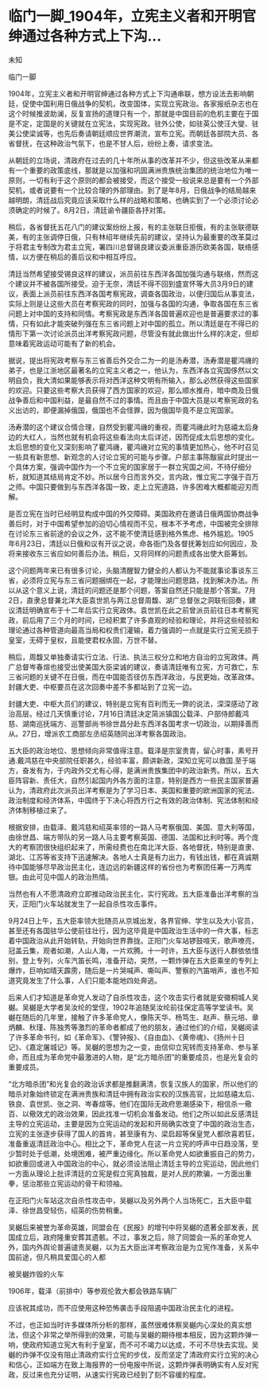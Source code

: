 # 临门一脚_1904年，立宪主义者和开明官绅通过各种方式上下沟...

未知

临门一脚

1904年，立宪主义者和开明官绅通过各种方式上下沟通串联，想方设法去影响朝廷，促使中国利用日俄战争的契机，改变国体，实现立宪政治。各家报纸杂志也在这个时候推波助澜，反复宣扬的道理只有一个，那就是中国目前的危机主要在于国是不定，定国是的关键就在立宪法，实现宪政。驻外公使，如驻英公使汪大燮、驻美公使梁诚等，也先后奏请朝廷顺应世界潮流，宣布立宪。而朝廷各部院大员、各省督抚，在这种政治气氛下，也是不甘人后，纷纷上奏，请求变法。

从朝廷的立场说，清政府在过去的几十年所从事的改革并不少，但这些改革从来都有一个重要的政策底线，那就是以加强和巩固满洲贵族统治集团的统治地位为唯一原则，一切有利于这个原则的都会被接受，而这个接受一般说来总是要有一个外部契机，或者说要有一个比较合理的外部理由。到了是年8月，日俄战争的结局越来越明朗，清廷战后究竟应该采取什么样的战略和策略，也确实到了一个必须讨论必须确定的时候了。8月2日，清廷谕令疆臣各抒对策。

稍后，各省督抚五花八门的建议案纷纷上报，有的主张联日拒俄，有的主张联德联美，有的主张调停日俄，只有林绍年继续先前的建议，坚持认为最重要的改革莫过于将君主专制改为君主立宪，署四川总督锡良建议委派重臣游历欧美各国，联络感情，以方便在稍后的善后议和中相互呼应。

清廷当然希望接受锡良这样的建议，派员前往东西洋各国加强沟通与联络，然而这个建议并不被各国所接受。迫于无奈，清廷不得不回到盛宣怀等大员3月9日的建议，表面上派员前往东西洋各国考察宪政，调查各国政治，以便归国后从事变法，实际上则是让这些大员在考察宪政的同时，加强与各国的沟通，争取各国在东三省问题上对中国的支持和同情。考察宪政是东西洋各国普遍欢迎也是普遍要求过的事情，只有如此才能突破列强在东三省问题上对中国的孤立。所以清廷是在不得已的情形下第一次讨论派员出洋考察宪政问题，尽管没有就此做出什么样的决定，但却意味着宪政运动可能有了新的机会。

据说，提出将宪政考察与东三省善后外交合二为一的是汤寿潜，汤寿潜是瞿鸿禨的弟子，也是江浙地区最著名的立宪主义者之一，他认为，东西洋各立宪国侈然以文明自负，我大清如果能够表示将对西洋这种文明有所输入，那么必然获得这些国家的欢迎。只要这些考察大员获得了西方国家的欢迎，那么顺水推舟，暗中商及日俄战争善后和中国利益，是最自然不过的事情。而且由于中国大员是以考察宪政的名义出访的，即便漏掉俄国，俄国也不会怪罪，因为俄国毕竟不是立宪国家。

汤寿潜的这个建议合情合理，自然受到瞿鸿禨的重视，而瞿鸿禨此时为慈禧太后身边的大红人，当然也就有机会将这些看法向太后详述，因而促成太后思想的变化。太后思想的变化又深刻影响了瞿鸿禨，瞿鸿禨对立宪的事情更加热心，他不时召见一些具有新思想、新观念的人讨论立宪的可能与步骤。户部主事陈黻宸此时提出一个具体方案，强调中国作为一个不立宪的国家居于一群立宪国之间，不待仔细分析，就知道其结局肯定不妙。所以居今日而言外交，言内政，惟立宪二字强于百万之师。中国只要做到与东西洋各国一致，走上立宪道路，许多困难大概都能迎刃而解。

是否立宪在当时已经明显构成中国的外交障碍。美国政府在邀请日俄两国协商战争善后时，对于中国希望参加的迫切心情视而不见，根本不予考虑，中国被完全排除在讨论东三省前途的会议之外，这不能不使清廷感到格外焦虑、格外尴尬。1905年6月23日，清廷以日俄和议有开议之说，命各衙门及各督抚筹划应如何因应，及将来接收东三省应如何善后办法。稍后，又将同样的问题责成各出使大臣筹划。

这个问题两年来已有很多讨论，头脑清醒智力健全的人都认为不能就事论事谈东三省，必须将立宪与东三省问题捆绑在一起，才能理出问题思路，找到解决办法。所以从这个意义上说，清廷的问题还是那个问题，答案自然还只能是那个答案。7月2日，直隶总督兼北洋大臣袁世凯与两江总督周馥、湖广总督张之洞联衔回奏，建议清廷明确宣布于十二年后实行立宪政体。袁世凯在此之前曾派员前往日本考察宪政，前后用了三个月的时间，已经积累了许多直观的经验和理论，并将这些经验和理论通过各种管道向最高当局和权贵们灌输，着力强调的一点就是实行立宪无损于皇室，无碍于皇权，且能使君权永固，万世不替。

稍后，周馥又单独奏请实行立法、行法、执法三权分立和地方自治的立宪政体。两广总督岑春煊也接受出使美国大臣梁诚的建议，奏请清廷唯有立宪，方可救亡，东三省问题的关键不在日俄，而在中国能否径仿东西洋政治，与民更始，改革政体。封疆大吏、中枢要员在这次回奏中差不多都站到了立宪一边。

封疆大吏、中枢大员们的建议，特别是立宪有百利而无一弊的说法，深深感动了政治高层。经过几天慎重讨论，7月16日清廷决定简派镇国公载泽、户部侍郎戴鸿慈、湖南巡抚端方、巡警部尚书徐世昌分赴东西洋各国考求一切政治，以期择善而从。27日，增派农工商部左丞绍英随同出洋考察各国政治。

五大臣的政治地位、思想倾向非常值得注意。载泽是宗室贵胄，留心时事，素号开通.戴鸿慈在中央部院任职甚久，经验丰富，颇讲新政，深知立宪可以救国.至于端方，奋发有为，于内政外交尤有心得，是满洲贵族集团中的政治新秀。所以，五大臣阵容新、责任大，自然引起国内外各方面的注意，特别是西方一些民主国家普遍认为，清政府此次派员出洋考察是为了学习日本、美国和重要的欧洲国家的宪法、政治制度和经济体系，中国终于下决心将西方行之有效的政治体制、宪法体制和经济体制移植过来了。

根据安排，由载泽、戴鸿慈和绍英率领的一路人马考察俄国、美国、意大利等国，由徐世昌、端方带队的另一路人马主要考察英国、德国、法国和比利时等。两个庞大的考察团很快组织起来了，所需经费也在南北洋大臣、各地督抚，特别是直隶、湖北、江苏等省支持下迅速解决。各地人士真是有力出力，有钱出钱，都在真诚期待中国能够尽早政治民主化，连边远的新疆这样的省份也为考察团任筹一万两库银。由此可见中国人的政治热情。

当然也有人不愿清政府立即推动政治民主化，实行宪政。五大臣准备出洋考察的当天，正阳门火车站就发生了一起自杀性攻击事件。

9月24日上午，五大臣率领大批随员从京城出发，各界官绅、学生以及大小官员，甚至还有各国驻华公使前往壮行，因为这毕竟是中国政治生活中的一件大事，标志着中国政治从此开始转轨，开始向世界靠拢。正阳门火车站锣鼓喧天，歌声嘹亮，冠盖云集，观者如潮，人山人海，一片欢腾。十一时许，五大臣与送行人群依依惜别，登上专列，火车汽笛长鸣，准备开动，突然，一颗炸弹在五大臣乘坐的专列上爆炸，巨响如晴天霹雳，随后是一片哭喊声、嘶叫声、警察的汽笛哨声，谁也不知道究竟发生了什么事，人们只能本能地四处奔逃。

后来人们才知道是革命党人发动了自杀性攻击，这个攻击实行者就是安徽桐城人吴樾。吴樾是大学者吴汝纶的堂侄，1902年追随吴汝纶前往保定高等学堂读书。吴樾在随后的几年里，接触了许多革命党人，像陈天华、杨笃生、赵声、蔡元培、章炳麟、秋瑾、陈独秀等激烈的革命者都成了他的朋友，通过他们的介绍，吴樾阅读了许多革命书刊，如《革命军》、《警钟报》、《自由血》、《黄帝魂》、《扬州十日记》、《嘉定屠城记》等。吴樾的思想为之一变，由信仰立宪转而支持革命、参与革命，而且成为革命党中最激进的人物，是“北方暗杀团”的重要成员，也是光复会的重要成员。

“北方暗杀团”和光复会的政治诉求都是推翻满清，恢复汉族人的国家，所以他们的暗杀对象始终锁定在满洲贵族和清廷中拥有政治实权的汉族高官，比如慈禧太后、铁良、袁世凯、张之洞、岑春煊等。他们在国际无政府思潮感染下，相信杀一儆百、以儆效尤的政治效果，因此找准一切机会准备发动。他们之所以如此反感清廷主导的立宪运动，主要是因为立宪运动的发起和开局确实改变了中国的政治生态，立宪的主张逐步获得了国人的首肯，甚至康有为、梁启超等保皇党人都欣喜若狂，准备重返清廷政治中心。相比之下，革命党人在这一片立宪的呼声中日趋没落，至少暂时处于低潮，处境困难，被严重边缘化。所以革命党人如欲重振自己的势力，如欲重回或进入中国政治的中心，就必须设法阻止清廷主导的立宪运动，因此他们一方面从理论上批评清廷的立宪是假立宪真独裁，是对人民的欺骗，一方面出重拳，惩治那些立宪运动的骨干和领袖。

在正阳门火车站这次自杀性攻击中，吴樾以及另外两个人当场死亡，五大臣中载泽、徐世昌受轻伤，绍英的伤势稍重。

吴樾后来被誉为革命英雄，同盟会在《民报》的增刊中将吴樾的遗著全部发表，民国成立后，政府隆重安葬其遗骸。不过，事发之后，除了同盟会一系的革命党人外，国内外舆论普遍谴责吴樾，以为五大臣出洋考察政治是为立宪作准备，关系中国前途，但凡稍具爱国心的人都

被吴樾炸毁的火车

1906年，载泽（前排中）等参观伦敦大都会铁路车辆厂

应该祝其成功，而不应使用这种恐怖袭击手段阻遏中国政治民主化的进程。

不过，也正如当时许多媒体所分析的那样，虽然很难体察吴樾内心深处的真实想法，但这个非常之举所得到的效果，可能与吴樾的期待根本相反，因为这颗炸弹一响，使政府知道立宪大有利于皇室，而不可不竭力以达成，不可不尽快去实现。吴樾的炸弹不仅没有阻止清政府实行立宪的步伐，反而坚定了清政府实行立宪的决心和信心，正如端方在致上海报界的一份电报中所说，这颗炸弹表明确实有人反对宪政，反过来也充分证明，从速实行宪政已经到了刻不容缓的程度。
